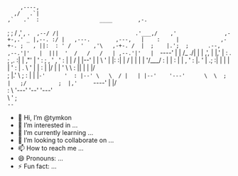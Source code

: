         ,----,                                                         
      ,/   .`|                                                         
    ,`   .'  :                   ____        ,-.                       
  ;    ;     /                 ,'  , `.  ,--/ /|                       
.'___,/    ,'               ,-+-,.' _ |,--. :/ |   ,---.        ,---,  
|    :     |             ,-+-. ;   , ||:  : ' /   '   ,'\   ,-+-. /  | 
;    |.';  ;      .--,  ,--.'|'   |  |||  '  /   /   /   | ,--.'|'   | 
`----'  |  |    /_ ./| |   |  ,', |  |,'  |  :  .   ; ,. :|   |  ,"' | 
    '   :  ; , ' , ' : |   | /  | |--' |  |   \ '   | |: :|   | /  | | 
    |   |  '/___/ \: | |   : |  | ,    '  : |. \'   | .; :|   | |  | | 
    '   :  | .  \  ' | |   : |  |/     |  | ' \ \   :    ||   | |  |/  
    ;   |.'   \  ;   : |   | |`-'      '  : |--' \   \  / |   | |--'   
    '---'      \  \  ; |   ;/          ;  |,'     `----'  |   |/       
                :  \  \'---'           '--'               '---'        
                 \  ' ;                                                
                  `--`                                                 
- 👋 Hi, I’m @tymkon
- 👀 I’m interested in ...
- 🌱 I’m currently learning ...
- 💞️ I’m looking to collaborate on ...
- 📫 How to reach me ...
- 😄 Pronouns: ...
- ⚡ Fun fact: ...

<!---
tymkon/tymkon is a ✨ special ✨ repository because its `README.md` (this file) appears on your GitHub profile.
You can click the Preview link to take a look at your changes.
--->
